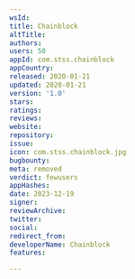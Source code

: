 ```yaml
---
wsId: 
title: Chainblock
altTitle: 
authors: 
users: 50
appId: com.stss.chainblock
appCountry: 
released: 2020-01-21
updated: 2020-01-21
version: '1.0'
stars: 
ratings: 
reviews: 
website: 
repository: 
issue: 
icon: com.stss.chainblock.jpg
bugbounty: 
meta: removed
verdict: fewusers
appHashes: 
date: 2023-12-19
signer: 
reviewArchive: 
twitter: 
social: 
redirect_from: 
developerName: Chainblock
features: 

---
```


